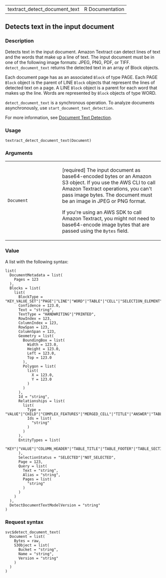 <table style="width: 100%;">
<tbody>
<tr class="odd">
<td>textract_detect_document_text</td>
<td style="text-align: right;">R Documentation</td>
</tr>
</tbody>
</table>

## Detects text in the input document

### Description

Detects text in the input document. Amazon Textract can detect lines of
text and the words that make up a line of text. The input document must
be in one of the following image formats: JPEG, PNG, PDF, or TIFF.
`detect_document_text` returns the detected text in an array of Block
objects.

Each document page has as an associated `Block` of type PAGE. Each PAGE
`Block` object is the parent of LINE `Block` objects that represent the
lines of detected text on a page. A LINE `Block` object is a parent for
each word that makes up the line. Words are represented by `Block`
objects of type WORD.

`detect_document_text` is a synchronous operation. To analyze documents
asynchronously, use `start_document_text_detection`.

For more information, see [Document Text
Detection](https://docs.aws.amazon.com/textract/latest/dg/how-it-works-detecting.html).

### Usage

    textract_detect_document_text(Document)

### Arguments

<table>
<colgroup>
<col style="width: 35%" />
<col style="width: 65%" />
</colgroup>
<tbody>
<tr class="odd">
<td><code
id="textract_detect_document_text_:_Document">Document</code></td>
<td><p>[required] The input document as base64-encoded bytes or an
Amazon S3 object. If you use the AWS CLI to call Amazon Textract
operations, you can't pass image bytes. The document must be an image in
JPEG or PNG format.</p>
<p>If you're using an AWS SDK to call Amazon Textract, you might not
need to base64-encode image bytes that are passed using the
<code>Bytes</code> field.</p></td>
</tr>
</tbody>
</table>

### Value

A list with the following syntax:

    list(
      DocumentMetadata = list(
        Pages = 123
      ),
      Blocks = list(
        list(
          BlockType = "KEY_VALUE_SET"|"PAGE"|"LINE"|"WORD"|"TABLE"|"CELL"|"SELECTION_ELEMENT"|"MERGED_CELL"|"TITLE"|"QUERY"|"QUERY_RESULT"|"SIGNATURE"|"TABLE_TITLE"|"TABLE_FOOTER",
          Confidence = 123.0,
          Text = "string",
          TextType = "HANDWRITING"|"PRINTED",
          RowIndex = 123,
          ColumnIndex = 123,
          RowSpan = 123,
          ColumnSpan = 123,
          Geometry = list(
            BoundingBox = list(
              Width = 123.0,
              Height = 123.0,
              Left = 123.0,
              Top = 123.0
            ),
            Polygon = list(
              list(
                X = 123.0,
                Y = 123.0
              )
            )
          ),
          Id = "string",
          Relationships = list(
            list(
              Type = "VALUE"|"CHILD"|"COMPLEX_FEATURES"|"MERGED_CELL"|"TITLE"|"ANSWER"|"TABLE"|"TABLE_TITLE"|"TABLE_FOOTER",
              Ids = list(
                "string"
              )
            )
          ),
          EntityTypes = list(
            "KEY"|"VALUE"|"COLUMN_HEADER"|"TABLE_TITLE"|"TABLE_FOOTER"|"TABLE_SECTION_TITLE"|"TABLE_SUMMARY"|"STRUCTURED_TABLE"|"SEMI_STRUCTURED_TABLE"
          ),
          SelectionStatus = "SELECTED"|"NOT_SELECTED",
          Page = 123,
          Query = list(
            Text = "string",
            Alias = "string",
            Pages = list(
              "string"
            )
          )
        )
      ),
      DetectDocumentTextModelVersion = "string"
    )

### Request syntax

    svc$detect_document_text(
      Document = list(
        Bytes = raw,
        S3Object = list(
          Bucket = "string",
          Name = "string",
          Version = "string"
        )
      )
    )
